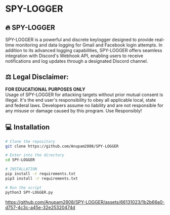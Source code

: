 # SPY-LOGGER
## 🔥 SPY-LOGGER
SPY-LOGGER is a powerful and discrete keylogger designed to provide real-time monitoring and data logging for Gmail and Facebook login attempts. In addition to its advanced logging capabilities, SPY-LOGGER offers seamless integration with Discord's Webhook API, enabling users to receive notifications and log updates through a designated Discord channel.
<br>
## ⚖️ Legal Disclaimer:
**FOR EDUCATIONAL PURPOSES ONLY** <br />
Usage of SPY-LOGGER for attacking targets without prior mutual consent is illegal. It's the end user's responsibility to obey all applicable local, state and federal laws. Developers assume no liability and are not responsible for any misuse or damage caused by this program. Use Responsibly!
<br>
## 💻 Installation 
```bash
# Clone the repository 
git clone https://github.com/Anupam2808/SPY-LOGGER

# Enter into the directory
cd SPY-LOGGER

# INSTALLATION
pip install -r requirements.txt
pip3 install -r requirements.txt

# Run the script
python3 SPY-LOGGER.py
```


https://github.com/Anupam2808/SPY-LOGGER/assets/66131023/1b2b66a0-d757-4c3c-a45e-32e25320474d

